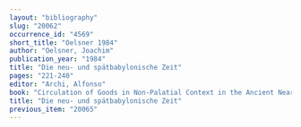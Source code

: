 ```yaml
---
layout: "bibliography"
slug: "20062"
occurrence_id: "4569"
short_title: "Oelsner 1984"
author: "Oelsner, Joachim"
publication_year: "1984"
title: "Die neu- und spätbabylonische Zeit"
pages: "221-240"
editor: "Archi, Alfonso"
book: "Circulation of Goods in Non-Palatial Context in the Ancient Near East. Proceedings of the International Conference Organized by the Istituto per gli studi Micenei ed Egeo-Anatolici, Incunabula Graeca 82 (Roma)"
title: "Die neu- und spätbabylonische Zeit"
previous_item: "20065"
---
```

